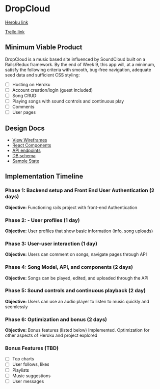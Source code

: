 # DropCloud

[Heroku link][heroku]

[Trello link][trello]

[heroku]: https://dropcloud.herokuapp.com/
[trello]: https://trello.com/b/HZxZWNIR/dropcloud

## Minimum Viable Product

DropCloud is a music based site influenced by SoundCloud built on a Rails/Redux framework. By the end of Week 9, this app will, at a minimum, satisfy the
following criteria with smooth, bug-free navigation, adequate seed data and
sufficient CSS styling:

- [ ] Hosting on Heroku
- [ ] Account creation/login (guest included)
- [ ] Song CRUD
- [ ] Playing songs with sound controls and continuous play
- [ ] Comments
- [ ] User pages

## Design Docs
* [View Wireframes][wireframes]
* [React Components][components]
* [API endpoints][api-endpoints]
* [DB schema][schema]
* [Sample State][sample-state]

[wireframes]: wireframes
[components]: component-hierarchy.md
[sample-state]: sample-state.md
[api-endpoints]: api-endpoints.md
[schema]: schema.md

## Implementation Timeline

### Phase 1: Backend setup and Front End User Authentication (2 days)

**Objective:** Functioning rails project with front-end Authentication

### Phase 2: - User profiles (1 day)

**Objective:** User profiles that show basic information (info, song uploads)

### Phase 3: User-user interaction (1 day)

**Objective:** Users can comment on songs, navigate pages through API

### Phase 4: Song Model, API, and components (2 days)

**Objective:** Songs can be played, edited, and uploaded through the API

### Phase 5: Sound controls and continuous playback (2 day)

**Objective:** Users can use an audio player to listen to music quickly and seemlessly

### Phase 6: Optimization and bonus (2 days)

**Objective:** Bonus features (listed below) Implemented. Optimization for other aspects of Heroku and project explored


### Bonus Features (TBD)
- [ ] Top charts
- [ ] User follows, likes
- [ ] Playlists
- [ ] Music suggestions
- [ ] User messages
